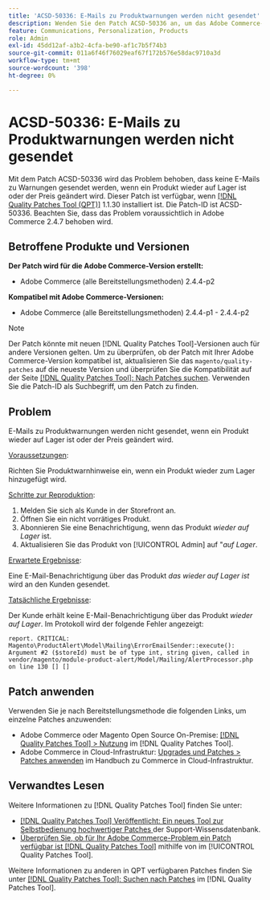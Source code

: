 ```yaml
---
title: 'ACSD-50336: E-Mails zu Produktwarnungen werden nicht gesendet'
description: Wenden Sie den Patch ACSD-50336 an, um das Adobe Commerce-Problem zu beheben, bei dem die Benachrichtigungs-E-Mails für das Produkt nicht gesendet werden, wenn ein Produkt wieder auf Lager ist oder der Preis geändert wird.
feature: Communications, Personalization, Products
role: Admin
exl-id: 45dd12af-a3b2-4cfa-be90-af1c7b5f74b3
source-git-commit: 011a6f46f76029eaf67f172b576e58dac9710a3d
workflow-type: tm+mt
source-wordcount: '398'
ht-degree: 0%

---
```


# ACSD-50336: E-Mails zu Produktwarnungen werden nicht gesendet

Mit dem Patch ACSD-50336 wird das Problem behoben, dass keine E-Mails zu Warnungen gesendet werden, wenn ein Produkt wieder auf Lager ist oder der Preis geändert wird. Dieser Patch ist verfügbar, wenn [[!DNL Quality Patches Tool (QPT)]](https://experienceleague.adobe.com/de/docs/commerce-operations/tools/quality-patches-tool/quality-patches-tool-to-self-serve-quality-patches) 1.1.30 installiert ist. Die Patch-ID ist ACSD-50336. Beachten Sie, dass das Problem voraussichtlich in Adobe Commerce 2.4.7 behoben wird.

## Betroffene Produkte und Versionen

**Der Patch wird für die Adobe Commerce-Version erstellt:**

* Adobe Commerce (alle Bereitstellungsmethoden) 2.4.4-p2

**Kompatibel mit Adobe Commerce-Versionen:**

* Adobe Commerce (alle Bereitstellungsmethoden) 2.4.4-p1 - 2.4.4-p2

>[!NOTE]
>
>Der Patch könnte mit neuen [!DNL Quality Patches Tool]-Versionen auch für andere Versionen gelten. Um zu überprüfen, ob der Patch mit Ihrer Adobe Commerce-Version kompatibel ist, aktualisieren Sie das `magento/quality-patches` auf die neueste Version und überprüfen Sie die Kompatibilität auf der Seite [[!DNL Quality Patches Tool]: Nach Patches suchen](https://experienceleague.adobe.com/tools/commerce-quality-patches/index.html?lang=de). Verwenden Sie die Patch-ID als Suchbegriff, um den Patch zu finden.

## Problem

E-Mails zu Produktwarnungen werden nicht gesendet, wenn ein Produkt wieder auf Lager ist oder der Preis geändert wird.

<u>Voraussetzungen</u>:

Richten Sie Produktwarnhinweise ein, wenn ein Produkt wieder zum Lager hinzugefügt wird.

<u>Schritte zur Reproduktion</u>:

1. Melden Sie sich als Kunde in der Storefront an.
1. Öffnen Sie ein nicht vorrätiges Produkt.
1. Abonnieren Sie eine Benachrichtigung, wenn das Produkt *wieder auf Lager* ist.
1. Aktualisieren Sie das Produkt von [!UICONTROL Admin] auf &quot;_auf Lager_.

<u>Erwartete Ergebnisse</u>:

Eine E-Mail-Benachrichtigung über das Produkt *das wieder auf Lager ist* wird an den Kunden gesendet.

<u>Tatsächliche Ergebnisse</u>:

Der Kunde erhält keine E-Mail-Benachrichtigung über das Produkt *wieder auf Lager*. Im Protokoll wird der folgende Fehler angezeigt:

```
report. CRITICAL: Magento\ProductAlert\Model\Mailing\ErrorEmailSender::execute(): Argument #2 ($storeId) must be of type int, string given, called in vendor/magento/module-product-alert/Model/Mailing/AlertProcessor.php on line 130 [] [] 
```

## Patch anwenden

Verwenden Sie je nach Bereitstellungsmethode die folgenden Links, um einzelne Patches anzuwenden:

* Adobe Commerce oder Magento Open Source On-Premise: [[!DNL Quality Patches Tool] > Nutzung](/help/tools/quality-patches-tool/usage.md) im [!DNL Quality Patches Tool].
* Adobe Commerce in Cloud-Infrastruktur: [Upgrades und Patches > Patches anwenden](https://experienceleague.adobe.com/docs/commerce-cloud-service/user-guide/develop/upgrade/apply-patches.html?lang=de) im Handbuch zu Commerce in Cloud-Infrastruktur.

## Verwandtes Lesen

Weitere Informationen zu [!DNL Quality Patches Tool] finden Sie unter:

* [[!DNL Quality Patches Tool] Veröffentlicht: Ein neues Tool zur Selbstbedienung hochwertiger Patches ](https://experienceleague.adobe.com/de/docs/commerce-operations/tools/quality-patches-tool/quality-patches-tool-to-self-serve-quality-patches) der Support-Wissensdatenbank.
* [Überprüfen Sie, ob für Ihr Adobe Commerce-Problem ein Patch verfügbar ist [!DNL Quality Patches Tool]](/help/tools/quality-patches-tool/patches-available-in-qpt/check-patch-for-magento-issue-with-magento-quality-patches.md) mithilfe von im [!UICONTROL Quality Patches Tool].


Weitere Informationen zu anderen in QPT verfügbaren Patches finden Sie unter [[!DNL Quality Patches Tool]: Suchen nach Patches](https://experienceleague.adobe.com/tools/commerce-quality-patches/index.html?lang=de) im [!DNL Quality Patches Tool].
